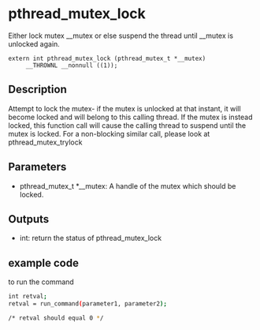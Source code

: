 # pthread_mutex_lock
Either lock mutex __mutex or else suspend the thread until __mutex is unlocked again.

```
extern int pthread_mutex_lock (pthread_mutex_t *__mutex)
     __THROWNL __nonnull ((1));
```

## Description
Attempt to lock the mutex- if the mutex is unlocked at that instant, it will become locked and will belong to this calling thread. If the mutex is instead locked, this function call will cause the calling thread to suspend until the mutex is locked. For a non-blocking similar call, please look at pthread_mutex_trylock 

## Parameters
* pthread_mutex_t *__mutex: A handle of the mutex which should be locked.

## Outputs
* int: return the status of pthread_mutex_lock

## example code
to run the command

```bash
int retval;
retval = run_command(parameter1, parameter2);

/* retval should equal 0 */

```


